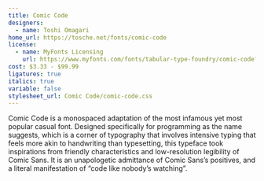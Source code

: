```yaml
---
title: Comic Code
designers:
  - name: Toshi Omagari
home_url: https://tosche.net/fonts/comic-code
license:
  - name: MyFonts Licensing
    url: https://www.myfonts.com/fonts/tabular-type-foundry/comic-code?tab=licensing
cost: $3.33 - $99.99
ligatures: true
italics: true
variable: false
stylesheet_url: Comic Code/comic-code.css
---
```


Comic Code is a monospaced adaptation of the most infamous yet most popular casual font. Designed specifically for programming as the name suggests, which is a corner of typography that involves intensive typing that feels more akin to handwriting than typesetting, this typeface took inspirations from friendly characteristics and low-resolution legibility of Comic Sans. It is an unapologetic admittance of Comic Sans’s positives, and a literal manifestation of “code like nobody’s watching”.
